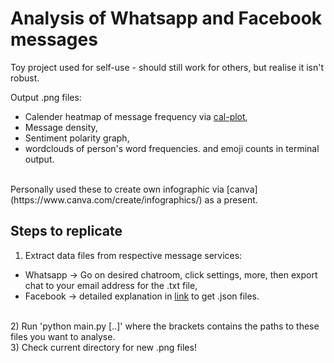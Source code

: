 # Analysis of Whatsapp and Facebook messages
Toy project used for self-use - should still work for others, but realise it isn't robust.<br>

Output .png files:
- Calender heatmap of message frequency via [cal-plot](https://pythonawesome.com/calendar-heatmaps-from-pandas-time-series-data/),
- Message density,
- Sentiment polarity graph,
- wordclouds of person's word frequencies.
and emoji counts in terminal output.
<br>
Personally used these to create own infographic via [canva](https://www.canva.com/create/infographics/) as a present.

## Steps to replicate 
1) Extract data files from respective message services:<br>
- Whatsapp -> Go on desired chatroom, click settings, more, then export chat to your email address for the .txt file,
- Facebook -> detailed explanation in [link](https://www.zapptales.com/en/download-facebook-messenger-chat-history-how-to/) to get .json files.
<br>
2) Run 'python main.py [..]' where the brackets contains the paths to these files you want to analyse.<br>
3) Check current directory for new .png files!<br>